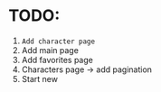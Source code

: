 # TODO:

1. `Add character page`
2. Add main page
3. Add favorites page
4. Characters page -> add pagination
5. Start new

